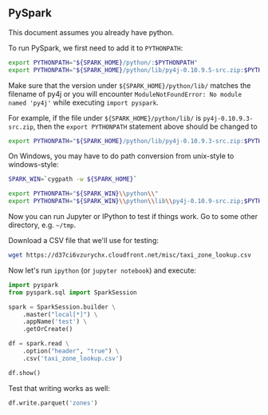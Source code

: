 
## PySpark

This document assumes you already have python.

To run PySpark, we first need to add it to `PYTHONPATH`:

```bash
export PYTHONPATH="${SPARK_HOME}/python/:$PYTHONPATH"
export PYTHONPATH="${SPARK_HOME}/python/lib/py4j-0.10.9.5-src.zip:$PYTHONPATH"
```

Make sure that the version under `${SPARK_HOME}/python/lib/` matches the filename of py4j or you will
encounter `ModuleNotFoundError: No module named 'py4j'` while executing `import pyspark`.

For example, if the file under `${SPARK_HOME}/python/lib/` is `py4j-0.10.9.3-src.zip`, then the
`export PYTHONPATH` statement above should be changed to

```bash
export PYTHONPATH="${SPARK_HOME}/python/lib/py4j-0.10.9.3-src.zip:$PYTHONPATH"
```

On Windows, you may have to do path conversion from unix-style to windows-style:

```bash
SPARK_WIN=`cygpath -w ${SPARK_HOME}`

export PYTHONPATH="${SPARK_WIN}\\python\\"
export PYTHONPATH="${SPARK_WIN}\\python\\lib\\py4j-0.10.9-src.zip;$PYTHONPATH"
```

Now you can run Jupyter or IPython to test if things work. Go to some other directory, e.g. `~/tmp`.

Download a CSV file that we'll use for testing:

```bash
wget https://d37ci6vzurychx.cloudfront.net/misc/taxi_zone_lookup.csv
```

Now let's run `ipython` (or `jupyter notebook`) and execute:

```python
import pyspark
from pyspark.sql import SparkSession

spark = SparkSession.builder \
    .master("local[*]") \
    .appName('test') \
    .getOrCreate()

df = spark.read \
    .option("header", "true") \
    .csv('taxi_zone_lookup.csv')

df.show()
```

Test that writing works as well:

```python
df.write.parquet('zones')
```